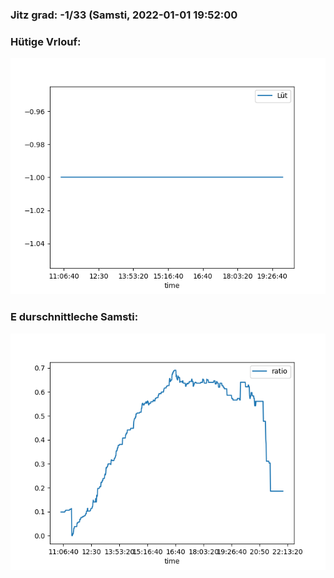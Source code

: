 ### Jitz grad: -1/33 (Samsti, 2022-01-01 19:52:00

### Hütige Vrlouf:
![Graph](Today.png)

### E durschnittleche Samsti:
![Graph](Samsti.png)